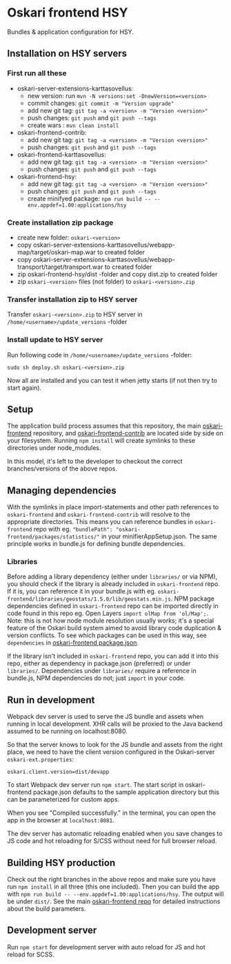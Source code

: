 # Oskari frontend HSY

Bundles & application configuration for HSY.

## Installation on HSY servers

### First run all these
* oskari-server-extensions-karttasovellus:
    * new version:  run ```mvn -N versions:set -DnewVersion=<version>```
    * commit changes: ```git commit -m "Version upgrade"```
    * add new git tag: ```git tag -a <version> -m "Version <version>"```
    * push changes: ```git push``` and ```git push --tags```
    * create wars : ```mvn clean install```
* oskari-frontend-contrib:
    * add new git tag: ```git tag -a <version> -m "Version <version>"```
    * push changes: ```git push``` and ```git push --tags```
* oskari-frontend-karttasovellus:
    * add new git tag: ```git tag -a <version> -m "Version <version>"```
    * push changes: ```git push``` and ```git push --tags```
* oskari-frontend-hsy:
    * add new git tag: ```git tag -a <version> -m "Version <version>"```
    * push changes: ```git push``` and ```git push --tags```
    * create minifyed package: ```npm run build -- --env.appdef=1.00:applications/hsy```

### Create installation zip package
* create new folder: `oskari-<version>`
* copy oskari-server-extensions-karttasovellus/webapp-map/target/oskari-map.war to created folder
* copy oskari-server-extensions-karttasovellus/webapp-transport/target/transport.war to created folder
* zip oskari-frontend-hsy/dist -folder and copy dist.zip to created folder
* zip `oskari-<version>` files (not folder) to `oskari-<version>.zip`

### Transfer installation zip to HSY server

Transfer `oskari-<version>.zip` to HSY server in `/home/<username>/update_versions` -folder

### Install update to HSY server

Run following code in `/home/<username>/update_versions` -folder:
```
sudo sh deploy.sh oskari-<version>.zip
```

Now all are installed and you can test it when jetty starts (if not then try to start again).

## Setup

The application build process assumes that this repository, the main [oskari-frontend](https://github.com/oskariorg/oskari-frontend) repository, and [oskari-frontend-contrib](https://github.com/oskariorg/oskari-frontend-contrib) are located side by side on your filesystem. Running `npm install` will create symlinks to these directories under node_modules.

In this model, it's left to the developer to checkout the correct branches/versions of the above repos.

## Managing dependencies

With the symlinks in place import-statements and other path references to `oskari-frontend` and `oskari-frontend-contrib` will resolve to the appropriate directories. This means you can reference bundles in `oskari-frontend` repo with eg. `"bundlePath": "oskari-frontend/packages/statistics/"` in your minifierAppSetup.json. The same principle works in bundle.js for defining bundle dependencies.

### Libraries

Before adding a library dependency (either under `libraries/` or via NPM), you should check if the library is already included in `oskari-frontend` repo. If it is, you can reference it in your bundle.js with eg. `oskari-frontend/libraries/geostats/1.5.0/lib/geostats.min.js`. NPM package dependencies defined in `oskari-frontend` repo can be imported directly in code found in this repo eg. Open Layers `import olMap from 'ol/Map';`. Note: this is not how node module resolution usually works; it's a special feature of the Oskari build system aimed to avoid library code duplication & version conflicts. To see which packages can be used in this way, see `dependencies` in [oskari-frontend package.json](https://github.com/oskariorg/oskari-frontend/blob/master/package.json).

If the library isn't included in `oskari-frontend` repo, you can add it into this repo, either as dependency in package.json (preferred) or under `libraries/`. Dependencies under `libraries/` require a reference in bundle.js, NPM dependencies do not; just `import` in your code.

## Run in development

Webpack dev server is used to serve the JS bundle and assets when running in local development. XHR calls will be proxied to the Java backend assumed to be running on localhost:8080.

So that the server knows to look for the JS bundle and assets from the right place, we need to have the client version configured in the Oskari-server `oskari-ext.properties`:

```
oskari.client.version=dist/devapp
```

To start Webpack dev server run `npm start`. The start script in oskari-frontend package.json defaults to the sample application directory but this can be parameterized for custom apps.

When you see "Compiled successfully." in the terminal, you can open the app in the browser at `localhost:8081`.

The dev server has automatic reloading enabled when you save changes to JS code and hot reloading for S/CSS without need for full browser reload.

## Building HSY production

 Check out the right branches in the above repos and make sure you have run `npm install` in all three (this one included). Then you can build the app with `npm run build -- --env.appdef=1.00:applications/hsy`. The output will be under `dist/`. See the main [oskari-frontend repo](https://github.com/oskariorg/oskari-frontend#readme) for detailed instructions about the build parameters.

 ## Development server

 Run `npm start` for development server with auto reload for JS and hot reload for SCSS.